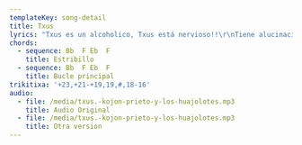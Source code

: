```yaml
---
templateKey: song-detail
title: Txus
lyrics: "Txus es un alcoholico, Txus está nervioso!!\r\nTiene alucinaciones, de su ducha sale alcohol hirviendo!\r\nEsto no puede ser, esto no hay quien lo aguante\r\nTiene que llevarse a alguien por delante!\r\nTxus esta furioso\r\nTxus esta violento, alguien va a pagar sus nervios!\r\nSe a montao una bronca! Txus está en el suelo ahora esta contento muerto!\r\nEn su tumba hay latas de cerveza\r\nTxus no bebas tanto, no pierdas la cabeza\r\nTxus no bebas tanto, no pierdas la cabeza\r\nNo pierdas la cabeza\r\nNo pierdas la cabeza!"
chords:
  - sequence: Bb  F Eb  F
    title: Estribillo
  - sequence: Bb  F Eb  F
    title: Bucle principal
trikitixa: '+23,+21-+19,19,#,18-16'
audio:
  - file: /media/txus.-kojon-prieto-y-los-huajolotes.mp3
    title: Audio Original
  - file: /media/txus.-kojon-prieto-y-los-huajolotes.mp3
    title: Otra version
---
```


